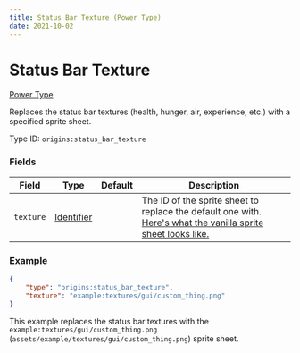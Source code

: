 ```yaml
---
title: Status Bar Texture (Power Type)
date: 2021-10-02
---
```

# Status Bar Texture

[Power Type](../power_types.md)

Replaces the status bar textures (health, hunger, air, experience, etc.) with a specified sprite sheet.

Type ID: `origins:status_bar_texture`

### Fields

Field | Type | Default | Description
------|------|---------|-------------
`texture` | [Identifier](../data_types/identifier.md) | | The ID of the sprite sheet to replace the default one with. [Here's what the vanilla sprite sheet looks like.](https://media.discordapp.net/attachments/802622603008409600/893716345055772682/unknown.png)

### Example
```json
{
    "type": "origins:status_bar_texture",
    "texture": "example:textures/gui/custom_thing.png"
}
```
This example replaces the status bar textures with the `example:textures/gui/custom_thing.png` (`assets/example/textures/gui/custom_thing.png`) sprite sheet.